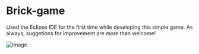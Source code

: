 # Brick-game
Used the Eclipse IDE for the first time while developing this simple game.
As always, suggetions for improvement are more than welcome!



![image](https://user-images.githubusercontent.com/55712612/100545527-459d3500-3282-11eb-8939-cf06115b3e57.png)
